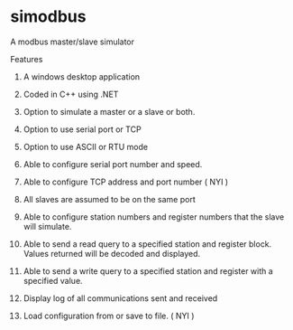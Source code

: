 simodbus
========

A modbus master/slave simulator

Features

1. A windows desktop application

2. Coded in C++ using .NET 

3. Option to simulate a master or a slave or both.

4. Option to use serial port or TCP

5. Option to use ASCII or RTU mode

6. Able to configure serial port number and speed.

7. Able to configure TCP address and port number   ( NYI )

8. All slaves are assumed to be on the same port

9. Able to configure station numbers and register numbers that the slave will simulate.

10. Able to send a read query to a specified station and register block. 
    Values returned will be decoded and displayed.
    
11. Able to send a write query to a specified station and register with a specified value.

12. Display log of all communications sent and received

13. Load configuration from or save to file.   ( NYI )